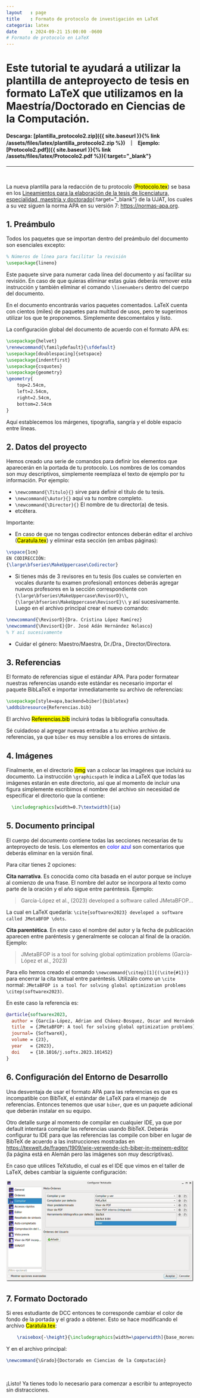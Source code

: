 ```yaml
---
layout   : page
title    : Formato de protocolo de investigación en LaTeX
categoria: latex
date     : 2024-09-21 15:00:00 -0600
# Formato de protocolo en LaTeX
---
```


# Este tutorial te ayudará a utilizar la plantilla de anteproyecto de tesis en formato LaTeX que utilizamos en la Maestría/Doctorado en Ciencias de la Computación.

#### <strong>Descarga:</strong> [plantilla_protocolo2.zip]({{ site.baseurl }}{% link /assets/files/latex/plantilla_protocolo2.zip %}) &nbsp; ｜ &nbsp;  <strong>Ejemplo:</strong> [Protocolo2.pdf]({{ site.baseurl }}{% link /assets/files/latex/Protocolo2.pdf %}){:target="_blank"}

---

<br>

La nueva plantilla para la redacción de tu protocolo (<mark class="archivo">Protocolo.tex</mark>) se basa en los [Lineamientos para la elaboración de la tesis de licenciatura, especialidad, maestría y doctorado](https://gacetajuchiman.ujat.mx/wp-content/uploads/2024/03/anexo-108.pdf){:target="_blank"} de la UJAT, los cuales a su vez siguen la norma APA en su versión 7: <https://normas-apa.org>.


## 1.  Preámbulo

Todos los paquetes que se importan dentro del preámbulo del documento son esenciales excepto:

~~~latex
% Números de línea para facilitar la revisión
\usepackage{lineno}
~~~

Este paquete sirve para numerar cada línea del documento y así facilitar su revisión. En caso de que quieras eliminar estas guías deberás remover esta instrucción y también eliminar el comando `\linenumbers` dentro del cuerpo del documento.

En el documento encontrarás varios paquetes comentados. LaTeX cuenta con cientos (miles) de paquetes para multitud de usos, pero te sugerimos utilizar los que te proponemos. Simplemente descomentalos y listo.

La configuración global del documento de acuerdo con el formato APA es:

~~~latex
\usepackage{helvet}
\renewcommand{\familydefault}{\sfdefault}
\usepackage[doublespacing]{setspace}
\usepackage{indentfirst}
\usepackage{csquotes}
\usepackage{geometry}
\geometry{
	top=2.54cm,
	left=2.54cm,
	right=2.54cm,
	bottom=2.54cm
}
~~~

Aquí establecemos los márgenes, tipografía, sangría y el doble espacio entre líneas.


## 2.  Datos del proyecto

Hemos creado una serie de comandos para definir los elementos que aparecerán en la portada de tu protocolo. Los nombres de los comandos son muy descriptivos, simplemente reemplaza el texto de ejemplo por tu información. Por ejemplo:

- `\newcommand{\Titulo}{}` sirve para definir el título de tu tesis.
- `\newcommand{\Autor}{}` aquí va tu nombre completo.
- `\newcommand{\Director}{}` El nombre de tu director(a) de tesis.
- etcétera.

Importante:

* En caso de que no tengas codirector entonces deberán editar el archivo (<mark class="archivo">Caratula.tex</mark>) y eliminar esta sección (en ambas páginas):

~~~latex
\vspace{1cm}
EN CODIRECCIÓN:
{\large\bfseries\MakeUppercase\Codirector}
~~~

* Si tienes más de 3 revisores en tu tesis (los cuales se convierten en vocales durante tu examen profesional) entonces deberás agregar nuevos profesores en la sección correspondiente con `{\large\bfseries\MakeUppercase\RevisorD}\\`, `{\large\bfseries\MakeUppercase\RevisorE}\\` y así sucesivamente.<br>
Luego en el archivo principal crear el nuevo comando:

~~~latex
\newcommand{\RevisorD}{Dra. Cristina López Ramírez}
\newcommand{\RevisorE}{Dr. José Adán Hernández Nolasco}
% Y así sucesivamente
~~~

* Cuidar el género: Maestro/Maestra, Dr./Dra., Director/Directora.


## 3.  Referencias

El formato de referencias sigue el estándar APA. Para poder formatear nuestras referencias usando este estándar es necesario importar el paquete BibLaTeX e importar inmediatamente su archivo de referencias:

~~~latex
\usepackage[style=apa,backend=biber]{biblatex}
\addbibresource{Referencias.bib}
~~~

El archivo <mark class="archivo">Referencias.bib</mark> incluirá todas la bibliografía consultada.

Sé cuidadoso al agregar nuevas entradas a tu archivo archivo de referencias, ya que <code>biber</code> es muy sensible a los errores de sintaxis.

## 4.  Imágenes

Finalmente, en el directorio <mark class="archivo">/img</mark> van a colocar las imagénes que incluirá su documento. La instrucción `\graphicspath` le indica a LaTeX que todas las imágenes estarán en este directorio, así que al momento de incluir una figura simplemente escribimos el nombre del archivo sin necesidad de especificar el directorio que la contiene:

~~~latex
  \includegraphics[width=0.7\textwidth]{ia}
~~~


## 5.  Documento principal

El cuerpo del documento contiene todas las secciones necesarias de tu anteproyecto de tesis. Los elementos  en <span style="color: blue">color azul</span> son comentarios que deberás eliminar en la versión final.

Para citar tienes 2 opciones:

**Cita narrativa**. Es conocida como cita basada en el autor porque se incluye al comienzo de una frase. El nombre del autor se incorpora al texto como parte de la oración y el año sigue entre paréntesis. Ejemplo:

> García-López et al., (2023) developed a software called JMetaBFOP...

La cual en LaTeX quedaría: `\cite{softwarex2023} developed a software called JMetaBFOP \dots`.

**Cita parentética**. En este caso el nombre del autor y la fecha de publicación aparecen entre paréntesis y generalmente se colocan al final de la oración. Ejemplo:

> JMetaBFOP is a tool for solving global optimization problems (García-López et al., 2023)

Para ello hemos creado el comando `\newcommand{\citep}[1]{(\cite{#1})}` para encerrar la cita textual entre paréntesis. Utilizálo como un `\cite` normal: `JMetaBFOP is a tool for solving global optimization problems \citep(softwarex2023)`.

En este caso la referencia es:

~~~bibtex
@article{softwarex2023,
  author = {García-López, Adrian and Chávez-Bosquez, Oscar and Hernández-Torruco, José and Hernández-Ocaña, Betania},
  title  = {JMetaBFOP: A tool for solving global optimization problems},
  journal= {SoftwareX},
  volume = {23},
  year   = {2023},
  doi    = {10.1016/j.softx.2023.101452} 
}
~~~


## 6.  Configuración del Entorno de Desarrollo

Una desventaja de usar el formato APA para las referencias es que es incompatible con BibTeX, el estándar de LaTeX para el manejo de referencias. Entonces tenemos que usar <code>biber</code>, que es un paquete adicional que deberán instalar en su equipo.

Otro detalle surge al momento de compilar en cualquier IDE, ya que por default intentará compilar las referencias usando BibTeX. Deberás configurar tu IDE para que las referencias las compile con biber en lugar de BibTeX de acuerdo a las instrucciones mostradas en https://texwelt.de/fragen/1909/wie-verwende-ich-biber-in-meinem-editor (la página está en Alemán pero las imágenes son muy descriptivas).

En caso que utilices TeXstudio, el cual es el IDE que vimos en el taller de LaTeX, debes cambiar la siguiente configuración:

![Consola](texstudio.png)


## 7.  Formato Doctorado

Si eres estudiante de DCC entonces te corresponde cambiar el color de fondo de la portada y el grado a obtener. Esto se hace modificando el archivo <mark class="archivo">Caratula.tex</mark>:

~~~latex
    \raisebox{-\height}{\includegraphics[width=\paperwidth]{base_morena}}%
~~~

Y en el archivo principal:

~~~latex
\newcommand{\Grado}{Doctorado en Ciencias de la Computación}
~~~

<br>

¡Listo! Ya tienes todo lo necesario para comenzar a escribir tu anteproyecto sin distracciones.